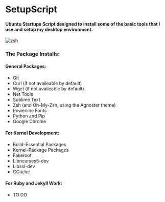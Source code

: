 # SetupScript
#### Ubuntu Startups Script designed to install some of the basic tools that I use and setup my desktop environment.

![zsh](https://cloud.githubusercontent.com/assets/7153954/26794198/c05c41a8-49ee-11e7-80e6-1050b4e61d2c.png)

### The Package Installs:

#### General Packages:

* Git
* Curl (if not availeable by default)
* Wget (if not availeable by default)
* Net Tools
* Sublime Text
* Zsh (and Oh-My-Zsh, using the Agnoster theme)
* Powerline Fonts
* Python and Pip
* Google Chrome

#### For Kernel Development:

* Build-Essential Packages
* Kernel-Package Packages
* Fakeroot
* Libncurses5-dev
* Libssl-dev
* CCache

#### For Ruby and Jekyll Work:

* TO DO